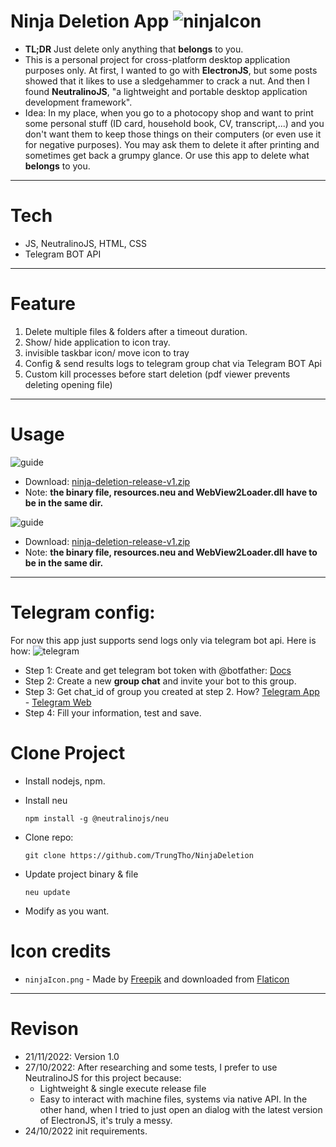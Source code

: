 # Ninja Deletion App ![ninjaIcon](https://user-images.githubusercontent.com/41388666/203018798-423396eb-f2b6-4c8e-80ab-2a0b429b800d.png)

- **TL;DR** Just delete only anything that **belongs** to you.
- This is a personal project for cross-platform desktop application purposes only. At first, I wanted to go with **ElectronJS**, but some posts showed that it likes to use a sledgehammer to crack a nut. And then I found **NeutralinoJS**, "a lightweight and portable desktop application development framework".
- Idea: In my place, when you go to a photocopy shop and want to print some personal stuff (ID card, household book, CV, transcript,...) and you don't want them to keep those things on their computers (or even use it for negative purposes). You may ask them to delete it after printing and sometimes get back a grumpy glance. Or use this app to delete what **belongs** to you.

---

# Tech

- JS, NeutralinoJS, HTML, CSS
- Telegram BOT API

---

# Feature

1. Delete multiple files & folders after a timeout duration.
2. Show/ hide application to icon tray.
3. invisible taskbar icon/ move icon to tray
4. Config & send results logs to telegram group chat via Telegram BOT Api
5. Custom kill processes before start deletion (pdf viewer prevents deleting opening file)

---

# Usage

![guide](https://user-images.githubusercontent.com/41388666/203017622-6df1e996-ea67-4fb7-94a1-6ad8732503c5.png)

- Download: [ninja-deletion-release-v1.zip](https://github.com/TrungTho/NinjaDeletion/files/10055263/ninja-deletion-release.zip)
- Note: **the binary file, resources.neu and WebView2Loader.dll have to be in the same dir.**

![guide](https://user-images.githubusercontent.com/41388666/203017622-6df1e996-ea67-4fb7-94a1-6ad8732503c5.png)

- Download: [ninja-deletion-release-v1.zip](https://github.com/TrungTho/NinjaDeletion/files/10055263/ninja-deletion-release.zip)
- Note: **the binary file, resources.neu and WebView2Loader.dll have to be in the same dir.**

---

# Telegram config:

For now this app just supports send logs only via telegram bot api. Here is how:
![telegram](https://user-images.githubusercontent.com/41388666/203017576-3f7ad13b-2710-49e2-b4d0-f1424ae84e00.png)

- Step 1: Create and get telegram bot token with @botfather: [Docs](https://learn.microsoft.com/en-us/azure/bot-service/bot-service-channel-connect-telegram?view=azure-bot-service-4.0)
- Step 2: Create a new **group chat** and invite your bot to this group.
- Step 3: Get chat_id of group you created at step 2. How? [Telegram App](https://www.wikihow.com/Know-Chat-ID-on-Telegram-on-Android) - [Telegram Web](https://stackoverflow.com/a/45577773)
- Step 4: Fill your information, test and save.

# Clone Project

- Install nodejs, npm.
- Install neu
  ```
  npm install -g @neutralinojs/neu
  ```
- Clone repo:

  ```
  git clone https://github.com/TrungTho/NinjaDeletion
  ```

- Update project binary & file
  ```
  neu update
  ```
- Modify as you want.

# Icon credits

- `ninjaIcon.png` - Made by [Freepik](https://www.freepik.com/ "‌") and downloaded from [Flaticon](https://www.flaticon.com/ "‌")

---

# Revison

- 21/11/2022: Version 1.0
- 27/10/2022: After researching and some tests, I prefer to use NeutralinoJS for this project because:
  - Lightweight & single execute release file
  - Easy to interact with machine files, systems via native API. In the other hand, when I tried to just open an dialog with the latest version of ElectronJS, it's truly a messy.
- 24/10/2022 init requirements.

‌
